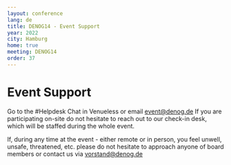```yaml
---
layout: conference
lang: de
title: DENOG14 - Event Support
year: 2022
city: Hamburg
home: true
meeting: DENOG14
order: 37
---
```


# Event Support

Go to the #Helpdesk Chat in Venueless or email event@denog.de
If you are participating on-site do not hesitate to reach out to our check-in desk, which will be staffed during the whole event.

If, during any time at the event - either remote or in person, you feel unwell, unsafe, threatened, etc. please do not hesitate to approach anyone of board members or contact us via vorstand@denog.de


